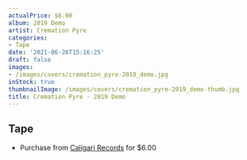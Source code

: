 ```yaml
---
actualPrice: $6.00
album: 2019 Demo
artist: Cremation Pyre
categories:
- Tape
date: '2021-06-26T15:16:25'
draft: false
images:
- /images/covers/cremation_pyre-2019_demo.jpg
inStock: true
thumbnailImage: /images/covers/cremation_pyre-2019_demo-thumb.jpg
title: Cremation Pyre - 2019 Demo
---
```


## Tape
* Purchase from [Caligari Records](https://caligarirecords.storenvy.com/products/29002150-cremation-pyre-2019-demo) for $6.00
